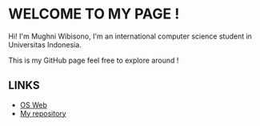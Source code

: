 # WELCOME TO MY PAGE !
Hi! I'm Mughni Wibisono, I'm an international computer science student in Universitas Indonesia.

This is my GitHub page feel free to explore around !

## LINKS
* [OS Web](https://os.vlsm.org/)
* [My repository](https://github.com/MughniWibisono/os212)
